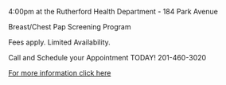 4:00pm at the Rutherford Health Department - 184 Park Avenue

Breast/Chest Pap Screening Program

Fees apply. Limited Availability.

Call and Schedule your Appointment TODAY! 201-460-3020

[For more information click here](/departments/health/2023/09/08/breast-pap-screening)
